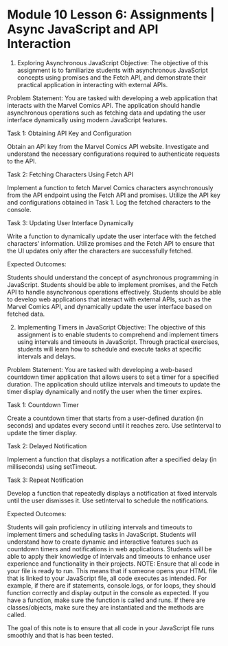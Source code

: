 # Module 10 Lesson 6: Assignments | Async JavaScript and API Interaction
1. Exploring Asynchronous JavaScript
Objective: The objective of this assignment is to familiarize students with asynchronous JavaScript concepts using promises and the Fetch API, and demonstrate their practical application in interacting with external APIs.

Problem Statement: You are tasked with developing a web application that interacts with the Marvel Comics API. The application should handle asynchronous operations such as fetching data and updating the user interface dynamically using modern JavaScript features.

Task 1: Obtaining API Key and Configuration

Obtain an API key from the Marvel Comics API website. Investigate and understand the necessary configurations required to authenticate requests to the API.


Task 2: Fetching Characters Using Fetch API

Implement a function to fetch Marvel Comics characters asynchronously from the API endpoint using the Fetch API and promises. Utilize the API key and configurations obtained in Task 1. Log the fetched characters to the console.


Task 3: Updating User Interface Dynamically

Write a function to dynamically update the user interface with the fetched characters' information. Utilize promises and the Fetch API to ensure that the UI updates only after the characters are successfully fetched.

Expected Outcomes:

Students should understand the concept of asynchronous programming in JavaScript.
Students should be able to implement promises, and the Fetch API to handle asynchronous operations effectively.
Students should be able to develop web applications that interact with external APIs, such as the Marvel Comics API, and dynamically update the user interface based on fetched data.

2. Implementing Timers in JavaScript
Objective: The objective of this assignment is to enable students to comprehend and implement timers using intervals and timeouts in JavaScript. Through practical exercises, students will learn how to schedule and execute tasks at specific intervals and delays.

Problem Statement: You are tasked with developing a web-based countdown timer application that allows users to set a timer for a specified duration. The application should utilize intervals and timeouts to update the timer display dynamically and notify the user when the timer expires.

Task 1: Countdown Timer

Create a countdown timer that starts from a user-defined duration (in seconds) and updates every second until it reaches zero. Use setInterval to update the timer display.


Task 2: Delayed Notification

Implement a function that displays a notification after a specified delay (in milliseconds) using setTimeout.


Task 3: Repeat Notification

Develop a function that repeatedly displays a notification at fixed intervals until the user dismisses it. Use setInterval to schedule the notifications.


Expected Outcomes:

Students will gain proficiency in utilizing intervals and timeouts to implement timers and scheduling tasks in JavaScript.
Students will understand how to create dynamic and interactive features such as countdown timers and notifications in web applications.
Students will be able to apply their knowledge of intervals and timeouts to enhance user experience and functionality in their projects.
NOTE: Ensure that all code in your file is ready to run. This means that if someone opens your HTML file that is linked to your JavaScript file, all code executes as intended. For example, if there are if statements, console.logs, or for loops, they should function correctly and display output in the console as expected. If you have a function, make sure the function is called and runs. If there are classes/objects, make sure they are instantiated and the methods are called.

The goal of this note is to ensure that all code in your JavaScript file runs smoothly and that is has been tested.

